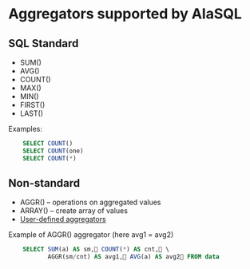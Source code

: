 # Aggregators supported by AlaSQL

## SQL Standard

* SUM()
* AVG()
* COUNT()
* MAX()
* MIN()
* FIRST()
* LAST()

Examples:
```sql
    SELECT COUNT()
    SELECT COUNT(one)
    SELECT COUNT(*)
```

## Non-standard 
* AGGR() – operations on aggregated values
* ARRAY() – create array of values
* [User-defined aggregators](https://github.com/agershun/alasql/wiki/User-Defined-Functions)

Example of AGGR() aggregator (here avg1 = avg2)
```sql
    SELECT SUM(a) AS sm, COUNT(*) AS cnt, \
           AGGR(sm/cnt) AS avg1, AVG(a) AS avg2 FROM data
```

